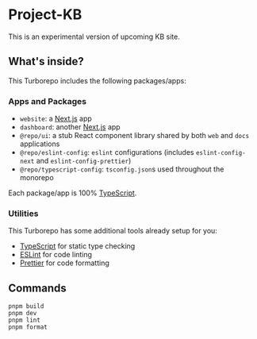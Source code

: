 # Project-KB

This is an experimental version of upcoming KB site.

## What's inside?

This Turborepo includes the following packages/apps:

### Apps and Packages

- `website`: a [Next.js](https://nextjs.org/) app
- `dashboard`: another [Next.js](https://nextjs.org/) app
- `@repo/ui`: a stub React component library shared by both `web` and `docs` applications
- `@repo/eslint-config`: `eslint` configurations (includes `eslint-config-next` and `eslint-config-prettier`)
- `@repo/typescript-config`: `tsconfig.json`s used throughout the monorepo

Each package/app is 100% [TypeScript](https://www.typescriptlang.org/).

### Utilities

This Turborepo has some additional tools already setup for you:

- [TypeScript](https://www.typescriptlang.org/) for static type checking
- [ESLint](https://eslint.org/) for code linting
- [Prettier](https://prettier.io) for code formatting

## Commands

```
pnpm build
pnpm dev
pnpm lint
pnpm format
```
